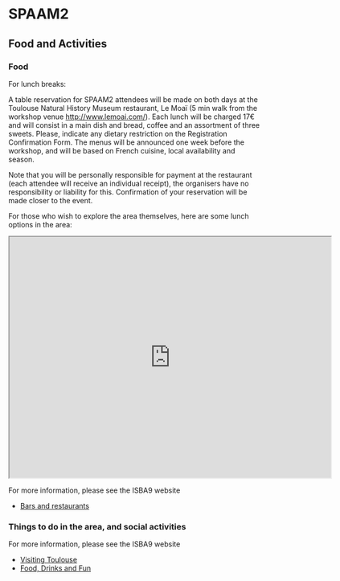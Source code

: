 # SPAAM2

## Food and Activities

### Food

For lunch breaks:

A table reservation for SPAAM2 attendees will be made on both days at the Toulouse Natural History Museum restaurant, Le Moaï (5 min walk from the workshop venue http://www.lemoai.com/).
Each lunch will be charged 17€ and will consist in a main dish and bread, coffee and an assortment of three sweets.
Please, indicate any dietary restriction on the Registration Confirmation Form.
The menus will be announced one week before the workshop, and will be based on French cuisine, local availability and season.

Note that you will be personally responsible for payment at the restaurant (each attendee will receive an individual receipt), the organisers have no responsibility or liability for this. Confirmation of your reservation will be made closer to the event. 

For those who wish to explore the area themselves, here are some lunch options in the area:

<iframe src="https://www.google.com/maps/d/u/0/embed?mid=1Q-AOMIZz3-np8muacyH99jSsJyK5F1BS" width="640" height="480"></iframe>

For more information, please see the ISBA9 website

* [Bars and restaurants](https://isba9.sciencesconf.org/resource/page/id/7)

### Things to do in the area, and social activities 

For more information, please see the ISBA9 website

* [Visiting Toulouse](https://isba9.sciencesconf.org/resource/page/id/18)
* [Food, Drinks and Fun](https://isba9.sciencesconf.org/resource/page/id/8)

